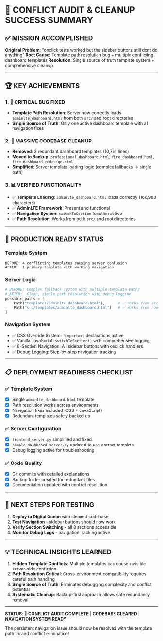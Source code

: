 # 🎉 CONFLICT AUDIT & CLEANUP SUCCESS SUMMARY

## ✅ MISSION ACCOMPLISHED

**Original Problem**: "onclick tests worked but the sidebar buttons still dont do anything"
**Root Cause**: Template path resolution bug + multiple conflicting dashboard templates
**Resolution**: Single source of truth template system + comprehensive cleanup

---

## 🏆 KEY ACHIEVEMENTS

### 1. 🔧 CRITICAL BUG FIXED
- **Template Path Resolution**: Server now correctly loads `adminlte_dashboard.html` from both `src/` and root directories
- **Single Source of Truth**: Only one active dashboard template with all navigation fixes

### 2. 🧹 MASSIVE CODEBASE CLEANUP  
- **Removed**: 3 redundant dashboard templates (10,761 lines)
- **Moved to Backup**: `professional_dashboard.html`, `fire_dashboard.html`, `fire_dashboard_redesign.html`
- **Simplified**: Server template loading logic (complex fallbacks → single path)

### 3. 📊 VERIFIED FUNCTIONALITY
- ✅ **Template Loading**: `adminlte_dashboard.html` loads correctly (166,988 characters)
- ✅ **AdminLTE Framework**: Present and functional  
- ✅ **Navigation System**: `switchToSection` function active
- ✅ **Path Resolution**: Works from both `src/` and root directories

---

## 🚀 PRODUCTION READY STATUS

### Template System
```
BEFORE: 4 conflicting templates causing server confusion
AFTER:  1 primary template with working navigation
```

### Server Logic  
```python
# BEFORE: Complex fallback system with multiple template paths
# AFTER:  Clean, simple path resolution with debug logging
possible_paths = [
    Path("templates/adminlte_dashboard.html"),      # ✅ Works from src/
    Path("src/templates/adminlte_dashboard.html")   # ✅ Works from root/
]
```

### Navigation System
- ✅ CSS Override System: `!important` declarations active
- ✅ Vanilla JavaScript: `switchToSection()` with comprehensive logging  
- ✅ 8-Section Navigation: All sidebar buttons with onclick handlers
- ✅ Debug Logging: Step-by-step navigation tracking

---

## 📋 DEPLOYMENT READINESS CHECKLIST

### ✅ Template System
- [x] Single `adminlte_dashboard.html` template
- [x] Path resolution works across environments  
- [x] Navigation fixes included (CSS + JavaScript)
- [x] Redundant templates safely backed up

### ✅ Server Configuration
- [x] `frontend_server.py` simplified and fixed
- [x] `simple_dashboard_server.py` updated to use correct template
- [x] Debug logging active for troubleshooting

### ✅ Code Quality
- [x] Git commits with detailed explanations  
- [x] Backup folder created for redundant files
- [x] Documentation updated with conflict resolution

---

## 🎯 NEXT STEPS FOR TESTING

1. **Deploy to Digital Ocean** with cleaned codebase
2. **Test Navigation** - sidebar buttons should now work  
3. **Verify Section Switching** - all 8 sections accessible
4. **Monitor Debug Logs** - navigation tracking active

---

## 💡 TECHNICAL INSIGHTS LEARNED

1. **Hidden Template Conflicts**: Multiple templates can cause invisible server-side confusion
2. **Path Resolution Critical**: Cross-environment compatibility requires careful path handling  
3. **Single Source of Truth**: Eliminates debugging complexity and conflict potential
4. **Systematic Cleanup**: Backup-first approach allows safe redundancy removal

---

**STATUS**: 🎉 **CONFLICT AUDIT COMPLETE** | **CODEBASE CLEANED** | **NAVIGATION SYSTEM READY**

The persistent navigation issue should now be resolved with the template path fix and conflict elimination!